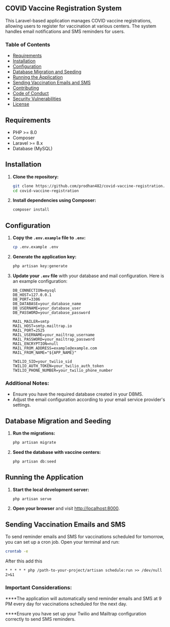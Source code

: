 ## COVID Vaccine Registration System

This Laravel-based application manages COVID vaccine registrations, allowing users to register for vaccination at various centers. The system handles email notifications and SMS reminders for users.

### Table of Contents

- [Requirements](#requirements)
- [Installation](#installation)
- [Configuration](#configuration)
- [Database Migration and Seeding](#database-migration-and-seeding)
- [Running the Application](#running-the-application)
- [Sending Vaccination Emails and SMS](#sending-vaccination-emails-and-sms)
- [Contributing](#contributing)
- [Code of Conduct](#code-of-conduct)
- [Security Vulnerabilities](#security-vulnerabilities)
- [License](#license)

## Requirements

- PHP >= 8.0
- Composer
- Laravel >= 8.x
- Database (MySQL)

## Installation

1. **Clone the repository:**

    ```bash
    git clone https://github.com/prodhan482/covid-vaccine-registration.git
    cd covid-vaccine-registration
    ```

2. **Install dependencies using Composer:**

    ```bash
    composer install
    ```

## Configuration

1. **Copy the `.env.example` file to `.env`:**

    ```bash
    cp .env.example .env
    ```

2. **Generate the application key:**

    ```bash
    php artisan key:generate
    ```

3. **Update your `.env` file** with your database and mail configuration. Here is an example configuration:

    ```env
    DB_CONNECTION=mysql
    DB_HOST=127.0.0.1
    DB_PORT=3306
    DB_DATABASE=your_database_name
    DB_USERNAME=your_database_user
    DB_PASSWORD=your_database_password

    MAIL_MAILER=smtp
    MAIL_HOST=smtp.mailtrap.io
    MAIL_PORT=2525
    MAIL_USERNAME=your_mailtrap_username
    MAIL_PASSWORD=your_mailtrap_password
    MAIL_ENCRYPTION=null
    MAIL_FROM_ADDRESS=example@example.com
    MAIL_FROM_NAME="${APP_NAME}"

    TWILIO_SID=your_twilio_sid
    TWILIO_AUTH_TOKEN=your_twilio_auth_token
    TWILIO_PHONE_NUMBER=your_twilio_phone_number
    ```

### Additional Notes:

- Ensure you have the required database created in your DBMS.
- Adjust the email configuration according to your email service provider's settings.

## Database Migration and Seeding

1. **Run the migrations:**

    ```bash
    php artisan migrate
    ```

2. **Seed the database with vaccine centers:**

    ```bash
    php artisan db:seed
    ```

## Running the Application

1. **Start the local development server:**

    ```bash
    php artisan serve
    ```

2. **Open your browser** and visit [http://localhost:8000](http://localhost:8000).

## Sending Vaccination Emails and SMS

To send reminder emails and SMS for vaccinations scheduled for tomorrow, you can set up a cron job. Open your terminal and run:

```bash
crontab -e
```
After this add this 

```
* * * * * php /path-to-your-project/artisan schedule:run >> /dev/null 2>&1
```

### Important Considerations:

****The application will automatically send reminder emails and SMS at 9 PM every day for vaccinations scheduled for the next day.

****Ensure you have set up your Twilio and Mailtrap configuration correctly to send SMS reminders.